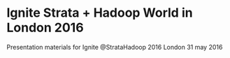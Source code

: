 # Ignite Strata + Hadoop World in London 2016
Presentation materials for Ignite @StrataHadoop 2016 London 31 may 2016
